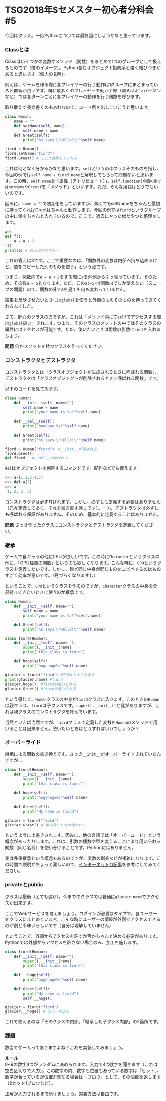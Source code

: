 # TSG2018年Sセメスター初心者分科会\#5

今回はクラス。一応Pythonについては最終回にしようかなと思っています。

### Classとは
Classはいくつかの変数やメソッド（関数）をまとめて1つのグループとして扱えるものです（僕のイメージ）。Python含むオブジェクト指向系と強く結びつきがあると思います（個人の見解）。

例えば、ゲームを作る際に各プレイヤーの行う動作は1グループにまとまっていると都合が良いです。特に数多くのプレイヤーを動かす際（例えばボンバーマンなど）では各ターンごとに各プレイヤーの動作を行う関数を呼びます。

取り敢えず長文書くのもあれなので、コード例を出していこうと思います。
```python
class Human:
    name = ""
    def setName(self, name):
        self.name = name
    def Greet(self):
        print("%s says \"Hello!\""%self.name)

fiord = Human()
fiord.setName("fiord")
fiord.Greet() # ここで挨拶してくれる
```
これは何となく分かるかなと思います。`self`というのはクラスそのものを指し、今回の例では`self.name = fiord.name`と解釈してもらって問題ないと思います。この時、`self.name`を「属性（アトリビュート）」、`self.function(今回の例ではsetNameやGreet)`を「メソッド」といいます。ただ、そんな用語はどうでもいいのです。

因みに、`name = ""`で初期化をしていますが、無くてもsetNameをちゃんと最初に持ってくればGreetはちゃんと動作します。今回の例では`fiord`というグループの中に値をちゃんと入れているので。ここで、過去にやった似たやつと整理をします。
```python
a=3
def f():
    a = a + 2
f()
print(a) # 答えは何ですか？
```

これの答えは3です。ここで重要なのは、「関数外の変数は内部へ持ち込めるけど、値をコピーした別のものを使う」という点です。

つまり、関数内で`a = a + 2`をする際に`a`を外側から引っ張っています。そのため、その後`a = 5`となります。ただ、この`a(=5)`は関数内でしか使えない（スコープの問題）ので、関数の外でaを見ても何も変わっていません。

結果を反映させたいときには`global`を使うと外側のものそのものを持ってきてくれるんでした。

さて、肝心のクラスの方ですが、これは「メソッド内にて`self`でアクセスする際は`global`扱い」されます。つまり、そのクラスのメソッドの中ではそのクラスの属性にはアクセスが可能です。ただ、使いたいときは関数の引数に`self`を入れましょう。

__問題__ 何かメソッドを持つクラスを作ってください。

### コンストラクタとデストラクタ
コンストラクタとは「クラスオブジェクトが生成されるときに呼ばれる関数」、デストラクタは「クラスオブジェクトが削除されるときに呼ばれる関数」です。

以下のコードを見てみます。
```python
class Human:
    def __init__(self, name=""):
        self.name = name
        print("your name is %s!"%self.name)
    
    def __del__(self):
        print("boodbye %s!"%self.name)
    
    def Greet(self):
        print("%s says \"Hello!\""%self.name)

fiord = Human("fiord")  #__init__が呼ばれる
fiord.Greet()
del fiord   #__del__が呼ばれる
```
`del`はオブジェクトを削除するコマンドです。配列などでも使えます。
```python
>>> a=[1,2,3,4,5]
>>> del a[3]
>>> a
[1, 2, 3, 5]
```

コンストラクタは必ず呼ばれます。しかし、必ずしも定義する必要はありません（元々定義してあり、それを書き直す感じです）。一方、デストラクタは必ずしも呼ばれる保証がありません。そのため、基本的に定義することはありません。

__問題__ さっき作ったクラスにコンストラクタとデストラクタを定義してください。

### 継承
ゲームで自キャラの他にCPUが欲しいです。この時に`Character`というクラスの他に、「CPU独自の関数」というのも欲しくなります。こんな時に、`CPU`というクラスを定義したいです。しかし、殆ど同じ中身が同じものをコピペするのはものすごく効率が悪いです。（見づらくなりますし）

ということで、`CPU`というクラスを作るのですが、`Character`クラスの中身を全部持ってきたいときに使うのが継承です。

```python
class Human:
    def __init__(self, name=""):
        self.name = name
        print("your name is %s!"%self.name)
    
    def Greet(self):
        print("%s says \"Hello!\""%self.name)

class fiord(Human):
    def __init__(self, name=""):
        super().__init__(name)
        print("this class is fiord")
    
    def hoge(self):
        print("hogehoge%s"%self.name)

glacier = fiord("fiord") #2行printされます
print(glacier.name) #fiord
glacier.hoge()  #fiordが用いられる
glacier.Greet() #fiordが用いられる
```

という感じで、`Human`クラスの中身が`fiord`クラスに入ります。このときの`Human`は親クラス、`fiord`は子クラスです。`super().__init__()`と謎がありますが、これは親クラスのコンストラクタを呼んでいます。

当然といえば当然ですが、`fiord`クラスで定義した変数を`Human`のメソッドで用いることは出来ません。使いたいときはどうすればいいでしょうか？

### オーバーライド
継承による関数の書き換えです。さっき`__init__`がオーバーライドされていたんですが…
```python
class fiord(Human):
    def __init__(self, name=""):
        super().__init__(name)
        print("this class is fiord")
    
    def hoge(self):
        print("hogehoge%s"%self.name)
    
    def Greet(self):
        print("My name is fiord")

glacier = fiord("fiord")
glacier.Greet() # 再定義した方が使われる
```

というように上書きされます。因みに、他の言語では「オーバーロード」という概念があったりします。これは、引数の個数や型を変えることにより用いられる関数（同じ名前）を使い分けることです。Pythonにはありません。

実は多重継承という概念もあるのですが、変数の衝突などが複雑になります。この時間で説明がちょっと難しいので、[インターネットの記事](https://qiita.com/Tocyuki/items/155ec12bcd087803c817)を参考にしてみてください。

### privateとpublic
クラスは最後（とても速い）。今までのクラスでは普通に`glacier.name`でアクセスが出来ます。

ここでWebサービスを考えましょう。ログインが必要なタイプで、各ユーザーをクラスにまとめています。こんな時にユーザーの情報が外側でアクセスできるのが割と不味いらしいです（自分は理解していません）

ということで、外部からアクセスを許すか否かちゃんと決める必要があります。Pythonでは外部からアクセスを許さない場合のみ、加工を施します。

```python
class fiord(Human):
    def __init__(self, name=""):
        super().__init__(name)
        print("this class is fiord")
    
    def __hoge(self):
        print("hogehoge%s"%self.name)
    
    def Greet(self):
        print("My name is fiord")
        self.__hoge()

glacier = fiord("fiord")
glacier.__hoge() # エラーが出る
```

これで使えるのは「そのクラスの内部」「継承した子クラス内部」の2箇所です。

### 課題
数当てゲームってありますよね？これを実装してみましょう。

__ルール__<br>
0~9の数字4つがランダムに決められます。入力で4つ数字を聞きます（これは空白区切りで入力）。この数字の内、数字も位置もあっている数字は「ヒット」、数字が合っているが位置が異なる場合は「ブロウ」として、その個数を返します（2ヒット1ブロウなど）。

正解が入力されるまで続けましょう。実装方法は自由です。